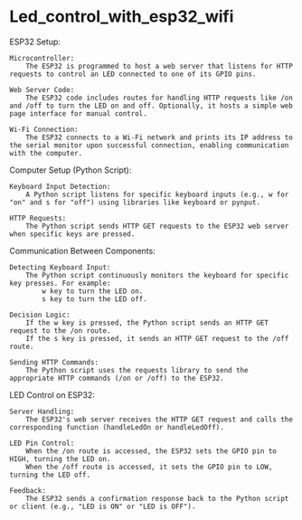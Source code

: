 # Led_control_with_esp32_wifi
ESP32 Setup:

    Microcontroller:
        The ESP32 is programmed to host a web server that listens for HTTP requests to control an LED connected to one of its GPIO pins.

    Web Server Code:
        The ESP32 code includes routes for handling HTTP requests like /on and /off to turn the LED on and off. Optionally, it hosts a simple web page interface for manual control.

    Wi-Fi Connection:
        The ESP32 connects to a Wi-Fi network and prints its IP address to the serial monitor upon successful connection, enabling communication with the computer.

Computer Setup (Python Script):

    Keyboard Input Detection:
        A Python script listens for specific keyboard inputs (e.g., w for "on" and s for "off") using libraries like keyboard or pynput.

    HTTP Requests:
        The Python script sends HTTP GET requests to the ESP32 web server when specific keys are pressed.

Communication Between Components:

    Detecting Keyboard Input:
        The Python script continuously monitors the keyboard for specific key presses. For example:
            w key to turn the LED on.
            s key to turn the LED off.

    Decision Logic:
        If the w key is pressed, the Python script sends an HTTP GET request to the /on route.
        If the s key is pressed, it sends an HTTP GET request to the /off route.

    Sending HTTP Commands:
        The Python script uses the requests library to send the appropriate HTTP commands (/on or /off) to the ESP32.

LED Control on ESP32:

    Server Handling:
        The ESP32's web server receives the HTTP GET request and calls the corresponding function (handleLedOn or handleLedOff).

    LED Pin Control:
        When the /on route is accessed, the ESP32 sets the GPIO pin to HIGH, turning the LED on.
        When the /off route is accessed, it sets the GPIO pin to LOW, turning the LED off.

    Feedback:
        The ESP32 sends a confirmation response back to the Python script or client (e.g., "LED is ON" or "LED is OFF").


        

